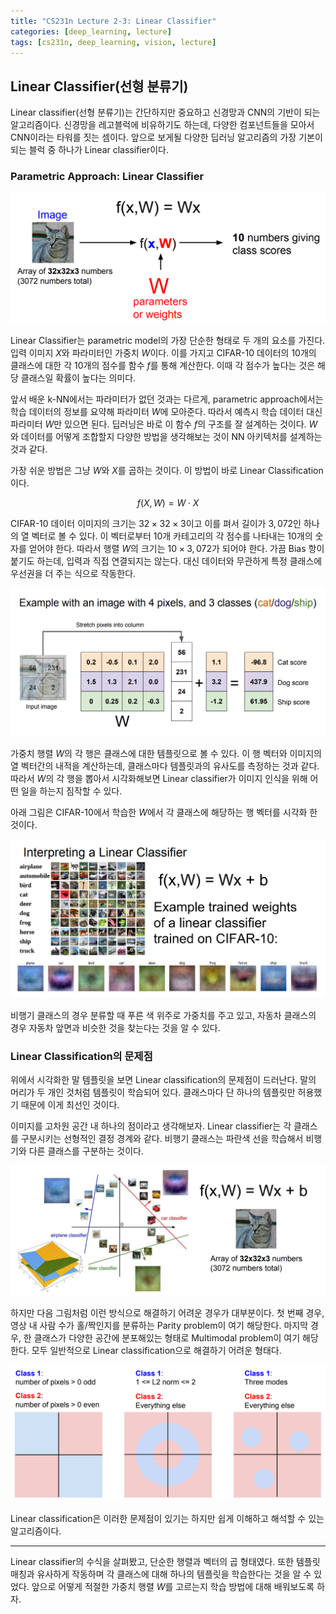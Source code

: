 ```yaml
---
title: "CS231n Lecture 2-3: Linear Classifier"
categories: [deep_learning, lecture]
tags: [cs231n, deep_learning, vision, lecture]
---
```


## Linear Classifier(선형 분류기)

Linear classifier(선형 분류기)는 간단하지만 중요하고 신경망과 CNN의 기반이 되는 알고리즘이다. 신경망을 레고블럭에 비유하기도 하는데, 다양한 컴포넌트들을 모아서 CNN이라는 타워를 짓는 셈이다. 앞으로 보게될 다양한 딥러닝 알고리즘의 가장 기본이 되는 블럭 중 하나가 Linear classifier이다.

### Parametric Approach: Linear Classifier

![](../assets/image/2022-09-19-cs231n-2-3/image1.png)

Linear Classifier는 parametric model의 가장 단순한 형태로 두 개의 요소를 가진다. 입력 이미지 $X$와 파라미터인 가중치 $W$이다. 이를 가지고 CIFAR-10 데이터의 10개의 클래스에 대한 각 10개의 점수를 함수 $f$를 통해 계산한다. 이때 각 점수가 높다는 것은 해당 클래스일 확률이 높다는 의미다.

앞서 배운 k-NN에서는 파라미터가 없던 것과는 다르게, parametric approach에서는 학습 데이터의 정보를 요약해 파라미터 $W$에 모아준다. 따라서 예측시 학습 데이터 대신 파라미터 $W$만 있으면 된다. 딥러닝은 바로 이 함수 $f$의 구조를 잘 설계하는 것이다. $W$와 데이터를 어떻게 조합할지 다양한 방법을 생각해보는 것이 NN 아키텍처를 설계하는 것과 같다.

가장 쉬운 방법은 그냥 $W$와 $X$를 곱하는 것이다. 이 방법이 바로 Linear Classification이다.

$$
f(X, W) = W \cdot X
$$

CIFAR-10 데이터 이미지의 크기는 $32 \times 32 \times 3$이고 이를 펴서 길이가 $3,072$인 하나의 열 벡터로 볼 수 있다. 이 벡터로부터 $10$개 카테고리의 각 점수를 나타내는 $10$개의 숫자를 얻어야 한다. 따라서 행렬 $W$의 크기는 $10 \times 3,072$가 되어야 한다. 가끔 Bias 항이 붙기도 하는데, 입력과 직접 연결되지는 않는다. 대신 데이터와 무관하게 특정 클래스에 우선권을 더 주는 식으로 작동한다.

![](../assets/image/2022-09-19-cs231n-2-3/image2.png)

가중치 행렬 $W$의 각 행은 클래스에 대한 템플릿으로 볼 수 있다. 이 행 벡터와 이미지의 열 벡터간의 내적을 계산하는데, 클래스마다 템플릿과의 유사도를 측정하는 것과 같다. 따라서 $W$의 각 행을 뽑아서 시각화해보면 Linear classifier가 이미지 인식을 위해 어떤 일을 하는지 짐작할 수 있다.

아래 그림은 CIFAR-10에서 학습한 $W$에서 각 클래스에 해당하는 행 벡터를 시각화 한 것이다.

![](../assets/image/2022-09-19-cs231n-2-3/image3.png)

비행기 클래스의 경우 분류할 때 푸른 색 위주로 가중치를 주고 있고, 자동차 클래스의 경우 자동차 앞면과 비슷한 것을 찾는다는 것을 알 수 있다.

### Linear Classification의 문제점

위에서 시각화한 말 템플릿을 보면 Linear classification의 문제점이 드러난다. 말의 머리가 두 개인 것처럼 템플릿이 학습되어 있다. 클래스마다 단 하나의 템플릿만 허용했기 때문에 이게 최선인 것이다.

이미지를 고차원 공간 내 하나의 점이라고 생각해보자. Linear classifier는 각 클래스를 구분시키는 선형적인 결정 경계와 같다. 비행기 클래스는 파란색 선을 학습해서 비행기와 다른 클래스를 구분하는 것이다.

![](../assets/image/2022-09-19-cs231n-2-3/image4.png)

하지만 다음 그림처럼 이런 방식으로 해결하기 어려운 경우가 대부분이다. 첫 번째 경우, 영상 내 사람 수가 홀/짝인지를 분류하는 Parity problem이 여기 해당한다. 마지막 경우, 한 클래스가 다양한 공간에 분포해있는 형태로 Multimodal problem이 여기 해당한다. 모두 일반적으로 Linear classification으로 해결하기 어려운 형태다.

![](../assets/image/2022-09-19-cs231n-2-3/image5.png)


Linear classification은 이러한 문제점이 있기는 하지만 쉽게 이해하고 해석할 수 있는 알고리즘이다.

---

Linear classifier의 수식을 살펴봤고, 단순한 행렬과 벡터의 곱 형태였다. 또한 템플릿 매칭과 유사하게 작동하며 각 클래스에 대해 하나의 템플릿을 학습한다는 것을 알 수 있었다. 앞으로 어떻게 적절한 가중치 행렬 $W$를 고르는지 학습 방법에 대해 배워보도록 하자.